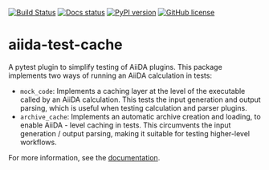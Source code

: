 [![Build Status](https://github.com/aiidateam/aiida-test-cache/workflows/ci/badge.svg)](https://github.com/aiidateam/aiida-test-cache/actions)
[![Docs status](https://readthedocs.org/projects/aiida-test-cache/badge)](https://aiida-test-cache.readthedocs.io/)
[![PyPI version](https://badge.fury.io/py/aiida-test-cache.svg)](https://badge.fury.io/py/aiida-test-cache)
[![GitHub license](https://img.shields.io/badge/License-MIT-blue.svg)](https://github.com/aiidateam/aiida-test-cache/blob/main/LICENSE)

# aiida-test-cache

A pytest plugin to simplify testing of AiiDA plugins. This package implements two ways of running an AiiDA calculation in tests:
- `mock_code`: Implements a caching layer at the level of the executable called by an AiiDA calculation. This tests the input generation and output parsing, which is useful when testing calculation and parser plugins.
- `archive_cache`: Implements an automatic archive creation and loading, to enable AiiDA - level caching in tests. This circumvents the input generation / output parsing, making it suitable for testing higher-level workflows. 

For more information, see the [documentation](http://aiida-test-cache.readthedocs.io/).
